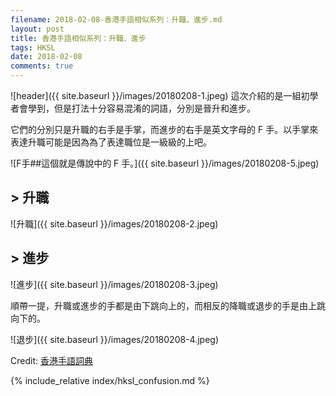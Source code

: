 ```yaml
---
filename: 2018-02-08-香港手語相似系列：升職、進步.md
layout: post
title: 香港手語相似系列：升職、進步
tags: HKSL
date: 2018-02-08
comments: true
---
```


![header]({{ site.baseurl }}/images/20180208-1.jpeg) 
這次介紹的是一組初學者會學到，但是打法十分容易混淆的詞語，分別是晉升和進步。

它們的分別只是升職的右手是手掌，而進步的右手是英文字母的 F 手。以手掌來表達升職可能是因為為了表達職位是一級級的上吧。

![F手##這個就是傳說中的 F 手。]({{ site.baseurl }}/images/20180208-5.jpeg)

## > 升職

![升職]({{ site.baseurl }}/images/20180208-2.jpeg)

## > 進步

![進步]({{ site.baseurl }}/images/20180208-3.jpeg)

順帶一提，升職或進步的手都是由下跳向上的，而相反的降職或退步的手是由上跳向下的。

![退步]({{ site.baseurl }}/images/20180208-4.jpeg)

Credit: [香港手語詞典](http://www.cp1897.com.hk/product_info.php?BookId=9789629961954)

{% include_relative index/hksl_confusion.md %}
